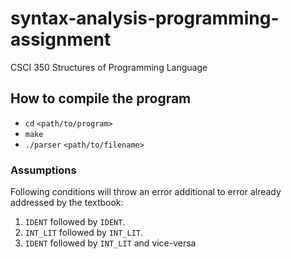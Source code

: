 # syntax-analysis-programming-assignment
CSCI 350 Structures of Programming Language


## How to compile the program
* `cd` `<path/to/program>`
* `make`
* `./parser` `<path/to/filename>`

### Assumptions
Following conditions will throw an error additional to error already addressed by the textbook:
1. `IDENT` followed by `IDENT`.
2. `INT_LIT` followed by `INT_LIT`.
3. `IDENT` followed by `INT_LIT` and vice-versa
